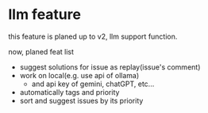 # llm feature

this feature is planed up to v2, llm support function.

now, planed feat list

- suggest solutions for issue as replay(issue's comment)
- work on local(e.g. use api of ollama)
    - and api key of gemini, chatGPT, etc...
- automatically tags and priority
- sort and suggest issues by its priority
